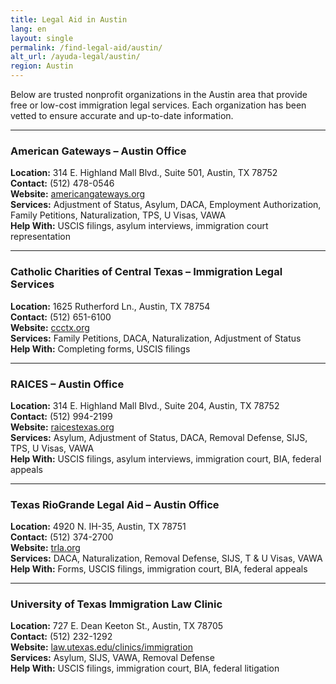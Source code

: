 ```yaml
---
title: Legal Aid in Austin
lang: en
layout: single
permalink: /find-legal-aid/austin/
alt_url: /ayuda-legal/austin/
region: Austin
---
```


Below are trusted nonprofit organizations in the Austin area that provide free or low-cost immigration legal services. Each organization has been vetted to ensure accurate and up-to-date information.

---

### American Gateways – Austin Office  
**Location:** 314 E. Highland Mall Blvd., Suite 501, Austin, TX 78752  
**Contact:** (512) 478-0546  
**Website:** [americangateways.org](https://www.americangateways.org)  
**Services:** Adjustment of Status, Asylum, DACA, Employment Authorization, Family Petitions, Naturalization, TPS, U Visas, VAWA  
**Help With:** USCIS filings, asylum interviews, immigration court representation

---

### Catholic Charities of Central Texas – Immigration Legal Services  
**Location:** 1625 Rutherford Ln., Austin, TX 78754  
**Contact:** (512) 651-6100  
**Website:** [ccctx.org](https://www.ccctx.org)  
**Services:** Family Petitions, DACA, Naturalization, Adjustment of Status  
**Help With:** Completing forms, USCIS filings

---

### RAICES – Austin Office  
**Location:** 314 E. Highland Mall Blvd., Suite 204, Austin, TX 78752  
**Contact:** (512) 994-2199  
**Website:** [raicestexas.org](https://www.raicestexas.org)  
**Services:** Asylum, Adjustment of Status, DACA, Removal Defense, SIJS, TPS, U Visas, VAWA  
**Help With:** USCIS filings, asylum interviews, immigration court, BIA, federal appeals

---

### Texas RioGrande Legal Aid – Austin Office  
**Location:** 4920 N. IH-35, Austin, TX 78751  
**Contact:** (512) 374-2700  
**Website:** [trla.org](https://www.trla.org)  
**Services:** DACA, Naturalization, Removal Defense, SIJS, T & U Visas, VAWA  
**Help With:** Forms, USCIS filings, immigration court, BIA, federal appeals

---

### University of Texas Immigration Law Clinic  
**Location:** 727 E. Dean Keeton St., Austin, TX 78705  
**Contact:** (512) 232-1292  
**Website:** [law.utexas.edu/clinics/immigration](https://law.utexas.edu/clinics/immigration/)  
**Services:** Asylum, SIJS, VAWA, Removal Defense  
**Help With:** USCIS filings, immigration court, BIA, federal litigation
